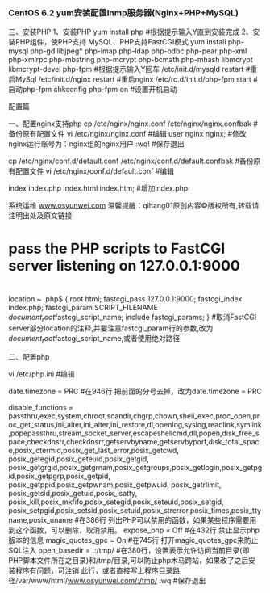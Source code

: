 ### CentOS 6.2 yum安装配置lnmp服务器(Nginx+PHP+MySQL)


三、安装PHP
       1、安装PHP
       yum install php   #根据提示输入Y直到安装完成 
       2、安装PHP组件，使PHP支持 MySQL、PHP支持FastCGI模式
      yum install php-mysql php-gd libjpeg* php-imap php-ldap php-odbc php-pear php-xml php-xmlrpc php-mbstring php-mcrypt php-bcmath php-mhash libmcrypt libmcrypt-devel php-fpm           #根据提示输入Y回车
      /etc/init.d/mysqld restart  #重启MySql
      /etc/init.d/nginx  restart  #重启nginx
      /etc/rc.d/init.d/php-fpm  start  #启动php-fpm
      chkconfig php-fpm on  #设置开机启动

      
配置篇

一、配置nginx支持php
       cp /etc/nginx/nginx.conf  /etc/nginx/nginx.confbak    #备份原有配置文件
       vi /etc/nginx/nginx.conf  #编辑
       user   nginx  nginx;  #修改nginx运行账号为：nginx组的nginx用户
       :wq!    #保存退出

cp /etc/nginx/conf.d/default.conf  /etc/nginx/conf.d/default.confbak   #备份原有配置文件
vi /etc/nginx/conf.d/default.conf   #编辑

index  index.php index.html index.htm;   #增加index.php

系统运维 www.osyunwei.com 温馨提醒：qihang01原创内容©版权所有,转载请注明出处及原文链接
  # pass the PHP scripts to FastCGI server listening on 127.0.0.1:9000
  #
  location ~ \.php$ {
    root           html;
    fastcgi_pass   127.0.0.1:9000;
    fastcgi_index  index.php;
    fastcgi_param  SCRIPT_FILENAME   $document_root$fastcgi_script_name;
    include        fastcgi_params;
  }
     #取消FastCGI server部分location的注释,并要注意fastcgi_param行的参数,改为$document_root$fastcgi_script_name,或者使用绝对路径



二、配置php

  vi  /etc/php.ini   #编辑

  date.timezone = PRC     #在946行 把前面的分号去掉，改为date.timezone = PRC

  disable_functions = passthru,exec,system,chroot,scandir,chgrp,chown,shell_exec,proc_open,proc_get_status,ini_alter,ini_alter,ini_restore,dl,openlog,syslog,readlink,symlink,popepassthru,stream_socket_server,escapeshellcmd,dll,popen,disk_free_space,checkdnsrr,checkdnsrr,getservbyname,getservbyport,disk_total_space,posix_ctermid,posix_get_last_error,posix_getcwd, posix_getegid,posix_geteuid,posix_getgid, posix_getgrgid,posix_getgrnam,posix_getgroups,posix_getlogin,posix_getpgid,posix_getpgrp,posix_getpid, posix_getppid,posix_getpwnam,posix_getpwuid, posix_getrlimit, posix_getsid,posix_getuid,posix_isatty, posix_kill,posix_mkfifo,posix_setegid,posix_seteuid,posix_setgid, posix_setpgid,posix_setsid,posix_setuid,posix_strerror,posix_times,posix_ttyname,posix_uname
                          #在386行 列出PHP可以禁用的函数，如果某些程序需要用到这个函数，可以删除，取消禁用。
  expose_php = Off        #在432行 禁止显示php版本的信息
  magic_quotes_gpc = On   #在745行 打开magic_quotes_gpc来防止SQL注入
  open_basedir = .:/tmp/  #在380行，设置表示允许访问当前目录(即PHP脚本文件所在之目录)和/tmp/目录,可以防止php木马跨站，如果改了之后安装程序有问题，可注销 此行，或者直接写上程序目录路径/var/www/html/www.osyunwei.com/:/tmp/
      :wq  #保存退出